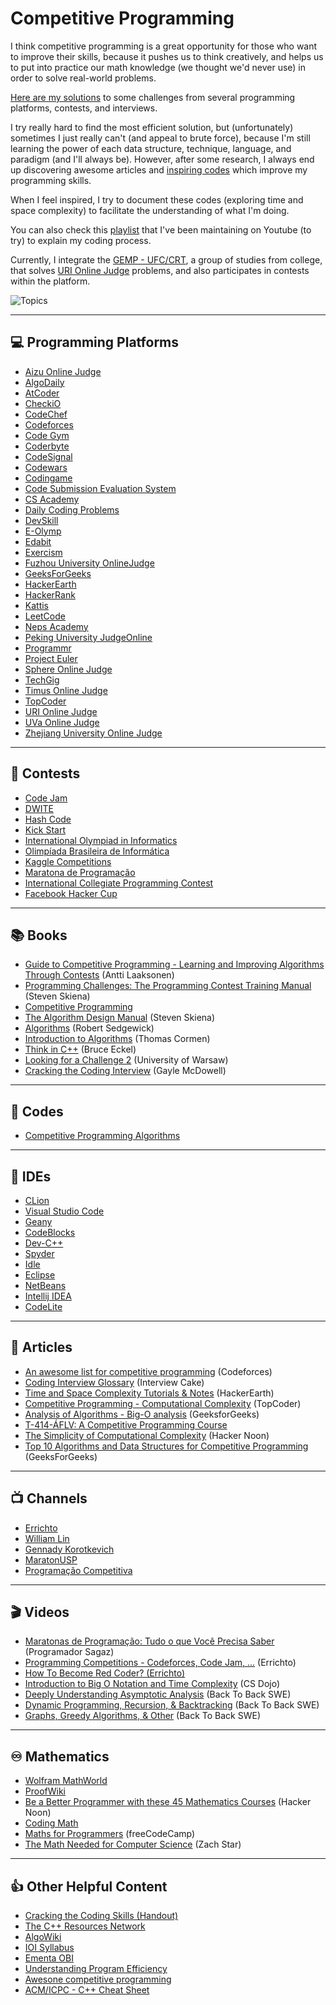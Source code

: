 # Competitive Programming

I think competitive programming is a great opportunity for those who want to improve their skills, because it pushes us to think creatively, and helps us to put into practice our math knowledge (we thought we'd never use) in order to solve real-world problems.

[Here are my solutions](https://github.com/DanielBrito/competitive-programming/tree/master/Solutions) to some challenges from several programming platforms, contests, and interviews.

I try really hard to find the most efficient solution, but (unfortunately) sometimes I just really can't (and appeal to brute force), because I'm still learning the power of each data structure, technique, language, and paradigm (and I'll always be). However, after some research, I always end up discovering awesome articles and [inspiring codes](https://github.com/DanielBrito/programming-problems/tree/master/Inspiring%20Codes) which improve my programming skills.

When I feel inspired, I try to document these codes (exploring time and space complexity) to facilitate the understanding of what I'm doing.

You can also check this [playlist](https://www.youtube.com/playlist?list=PLckh4uyjCOmjvKSfrDDJ6oh1lIF3qJ3hM) that I've been maintaining on Youtube (to try) to explain my coding process.

Currently, I integrate the [GEMP - UFC/CRT](https://github.com/GEMP-UFC-Crateus/), a group of studies from college, that solves [URI Online Judge](https://www.urionlinejudge.com.br/) problems, and also participates in contests within the platform.

![Topics](https://media.geeksforgeeks.org/wp-content/cdn-uploads/Competitive-Programming.jpg)

---

## :computer: Programming Platforms

- [Aizu Online Judge](http://judge.u-aizu.ac.jp/onlinejudge/)
- [AlgoDaily](https://algodaily.com/)
- [AtCoder](https://atcoder.jp/)
- [CheckiO](https://checkio.org/)
- [CodeChef](https://www.codechef.com/)
- [Codeforces](https://codeforces.com/)
- [Code Gym](https://codegym.cc/)
- [Coderbyte](https://coderbyte.com/)
- [CodeSignal](https://codesignal.com/)
- [Codewars](https://www.codewars.com/)
- [Codingame](https://www.codingame.com/home)
- [Code Submission Evaluation System](https://cses.fi/)
- [CS Academy](https://csacademy.com/)
- [Daily Coding Problems](https://www.dailycodingproblem.com/)
- [DevSkill](https://www.devskill.com/)
- [E-Olymp](https://www.e-olymp.com/en/)
- [Edabit](https://edabit.com/)
- [Exercism](https://exercism.io/)
- [Fuzhou University OnlineJudge](http://acm.fzu.edu.cn/)
- [GeeksForGeeks](https://www.geeksforgeeks.org/)
- [HackerEarth](https://www.hackerearth.com/)
- [HackerRank](https://www.hackerrank.com/)
- [Kattis](https://open.kattis.com/)
- [LeetCode](https://leetcode.com/)
- [Neps Academy](https://neps.academy/)
- [Peking University JudgeOnline](http://poj.org/)
- [Programmr](http://www.programmr.com/)
- [Project Euler](https://projecteuler.net/)
- [Sphere Online Judge](https://www.spoj.com/)
- [TechGig](https://www.techgig.com/practice)
- [Timus Online Judge](https://acm.timus.ru/)
- [TopCoder](https://www.topcoder.com/)
- [URI Online Judge](https://www.urionlinejudge.com.br/)
- [UVa Online Judge](https://onlinejudge.org/)
- [Zhejiang University Online Judge](https://zoj.pintia.cn/)

---

## :checkered_flag: Contests

- [Code Jam](https://codingcompetitions.withgoogle.com/codejam)
- [DWITE](http://dwite.org/)
- [Hash Code](https://hashcode.withgoogle.com/)
- [Kick Start](https://codingcompetitions.withgoogle.com/kickstart)
- [International Olympiad in Informatics](https://ioinformatics.org/page/contests/10)
- [Olimpíada Brasileira de Informática](https://olimpiada.ic.unicamp.br/pratique/)
- [Kaggle Competitions](https://www.kaggle.com/competitions)
- [Maratona de Programação](http://maratona.ime.usp.br/)
- [International Collegiate Programming Contest](https://icpc.baylor.edu/)
- [Facebook Hacker Cup](https://www.facebook.com/hackercup/register)

---

## :books: Books

- [Guide to Competitive Programming - Learning and Improving Algorithms Through Contests](https://link.springer.com/content/pdf/10.1007%2F978-3-319-72547-5.pdf) (Antti Laaksonen)
- [Programming Challenges: The Programming Contest Training Manual](http://acm.cs.buap.mx/downloads/Programming_Challenges.pdf) (Steven Skiena)
- [Competitive Programming](https://cpbook.net/)
- [The Algorithm Design Manual](http://mimoza.marmara.edu.tr/~msakalli/cse706_12/SkienaTheAlgorithmDesignManual.pdf) (Steven Skiena)
- [Algorithms](https://algs4.cs.princeton.edu/home/) (Robert Sedgewick)
- [Introduction to Algorithms](https://edutechlearners.com/download/Introduction_to_algorithms-3rd%20Edition.pdf) (Thomas Cormen)
- [Think in C++](https://www.micc.unifi.it/bertini/download/programmazione/TICPP-2nd-ed-Vol-two-printed.pdf) (Bruce Eckel)
- [Looking for a Challenge 2](https://www.mimuw.edu.pl/~idziaszek/algonotes/looking-for-a-challenge-2-en.pdf) (University of Warsaw)
- [Cracking the Coding Interview](https://www.amazon.com.br/Cracking-Coding-Interview-Programming-Questions/dp/0984782850) (Gayle McDowell)

---

## :toolbox: Codes

- [Competitive Programming Algorithms](https://cp-algorithms.com/)

---

## :abacus: IDEs

- [CLion](https://www.jetbrains.com/clion/)
- [Visual Studio Code](https://code.visualstudio.com/)
- [Geany](https://www.geany.org/)
- [CodeBlocks](http://www.codeblocks.org/)
- [Dev-C++](https://sourceforge.net/projects/orwelldevcpp/)
- [Spyder](https://www.spyder-ide.org/)
- [Idle](https://www.python.org/downloads/)
- [Eclipse](https://www.eclipse.org/downloads/packages/)
- [NetBeans](https://netbeans.org/features/)
- [Intellij IDEA](https://www.jetbrains.com/idea/download/)
- [CodeLite](https://codelite.org/)

---

## :page_with_curl: Articles

- [An awesome list for competitive programming](https://codeforces.com/blog/entry/23054) (Codeforces)
- [Coding Interview Glossary](https://www.interviewcake.com/glossary) (Interview Cake)
- [Time and Space Complexity Tutorials & Notes](https://www.hackerearth.com/pt-br/practice/basic-programming/complexity-analysis/time-and-space-complexity/tutorial/) (HackerEarth)
- [Competitive Programming - Computational Complexity](https://www.topcoder.com/community/competitive-programming/tutorials/computational-complexity-section-1/) (TopCoder)
- [Analysis of Algorithms - Big-O analysis](https://www.geeksforgeeks.org/analysis-algorithms-big-o-analysis/) (GeeksforGeeks)
- [T-414-ÁFLV: A Competitive Programming Course](https://algo.is/t-414-aflv-competitive-programming-course-2016/)
- [The Simplicity of Computational Complexity](https://hackernoon.com/the-simplicity-of-computational-complexity-street-fighter-ii-vs-the-big-o-67786db7653c) (Hacker Noon)
- [Top 10 Algorithms and Data Structures for Competitive Programming](https://www.geeksforgeeks.org/top-algorithms-and-data-structures-for-competitive-programming/) (GeeksForGeeks)

---

## :tv: Channels

- [Errichto](https://www.youtube.com/channel/UCBr_Fu6q9iHYQCh13jmpbrg)
- [William Lin](https://www.youtube.com/channel/UCKuDLsO0Wwef53qdHPjbU2Q)
- [Gennady Korotkevich](https://www.youtube.com/channel/UCkySD00cmDWYHXA31hqRYRw)
- [MaratonUSP](https://www.youtube.com/channel/UCB_SQAulqgmQ0Vfww9wzfWA)
- [Programação Competitiva](https://www.youtube.com/channel/UC1I_DbrWCKU-m4K46Jbc0rg)

---

## :clapper: Videos

- [Maratonas de Programação: Tudo o que Você Precisa Saber](https://www.youtube.com/watch?v=COweDLKkyiM) (Programador Sagaz)
- [Programming Competitions - Codeforces, Code Jam, ...](https://www.youtube.com/watch?v=cpguolx2oms) (Errichto)
- [How To Become Red Coder? (Errichto)](https://www.youtube.com/watch?v=y7169jEvb-Y)
- [Introduction to Big O Notation and Time Complexity](https://www.youtube.com/watch?v=D6xkbGLQesk) (CS Dojo)
- [Deeply Understanding Asymptotic Analysis](https://www.youtube.com/playlist?list=PLiQ766zSC5jNlilqsJSiVcvIMxTdMlJbl) (Back To Back SWE)
- [Dynamic Programming, Recursion, & Backtracking](https://www.youtube.com/playlist?list=PLiQ766zSC5jM2OKVr8sooOuGgZkvnOCTI) (Back To Back SWE)
- [Graphs, Greedy Algorithms, & Other](https://www.youtube.com/playlist?list=PLiQ766zSC5jNlilqsJSiVcvIMxTdMlJbl) (Back To Back SWE)

---

## :infinity: Mathematics

- [Wolfram MathWorld](http://mathworld.wolfram.com/)
- [ProofWiki](https://proofwiki.org/wiki/Main_Page)
- [Be a Better Programmer with these 45 Mathematics Courses](https://hackernoon.com/be-a-better-programmer-with-these-40-mathematics-courses-d8ca48a2f8a2) (Hacker Noon)
- [Coding Math](https://www.youtube.com/user/codingmath)
- [Maths for Programmers](https://www.youtube.com/playlist?list=PLWKjhJtqVAbndUuYBE5sVViMIvyzp_dB1) (freeCodeCamp)
- [The Math Needed for Computer Science](https://www.youtube.com/watch?v=eSFA1Fp8jcU) (Zach Star)

---

## :thumbsup: Other Helpful Content

- [Cracking the Coding Skills (Handout)](https://miro.medium.com/max/5100/1*UsPt4i_tM99tWVWa2aa29g.png)
- [The C++ Resources Network](http://www.cplusplus.com/)
- [AlgoWiki](https://wiki.algo.is/)
- [IOI Syllabus](https://ioinformatics.org/files/ioi-syllabus-2019.pdf)
- [Ementa OBI](https://olimpiada.ic.unicamp.br/info/ementa/geral/)
- [Understanding Program Efficiency](https://github.com/DanielBrito/intro-to-computer-science-python/blob/master/Lecture%2011/lec11_complexity.pdf)
- [Awesone competitive programming](https://github.com/lnishan/awesome-competitive-programming)
- [ACM/ICPC - C++ Cheat Sheet](https://www.cs.mun.ca/~dchurchill/pc/pdf/algorithms_1.pdf)
